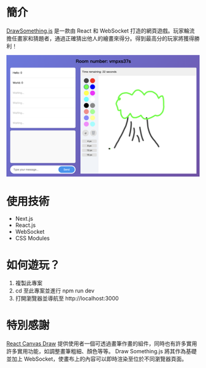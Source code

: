 # 簡介

[DrawSomething.js](https://draw-sth-js.onrender.com) 是一款由 React 和 WebSocket 打造的網頁遊戲。玩家輪流擔任畫家和猜題者，通過正確猜出他人的繪畫來得分。得到最高分的玩家將獲得勝利！

![Draw Something Game](draw-sth.png)

# 使用技術

- Next.js
- React.js
- WebSocket
- CSS Modules

# 如何遊玩？

1. 複製此專案
2. cd 至此專案並進行 npm run dev
3. 打開瀏覽器並導航至 http://localhost:3000

# 特別感謝

[React Canvas Draw](https://www.npmjs.com/package/react-canvas-draw) 提供使用者一個可透過畫筆作畫的組件，同時也有許多實用許多實用功能，如調整畫筆粗細、顏色等等。
Draw Something.js 將其作為基礎並加上 WebSocket，使畫布上的內容可以即時渲染至位於不同瀏覽器頁面。
